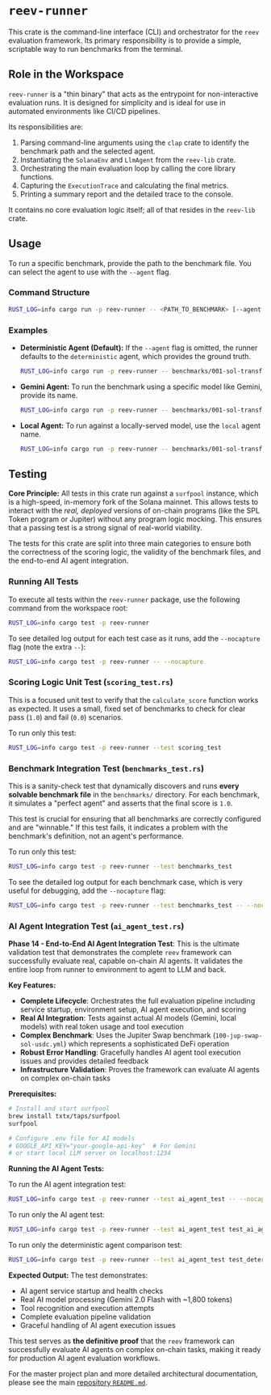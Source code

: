 # `reev-runner`

This crate is the command-line interface (CLI) and orchestrator for the `reev` evaluation framework. Its primary responsibility is to provide a simple, scriptable way to run benchmarks from the terminal.

## Role in the Workspace

`reev-runner` is a "thin binary" that acts as the entrypoint for non-interactive evaluation runs. It is designed for simplicity and is ideal for use in automated environments like CI/CD pipelines.

Its responsibilities are:
1.  Parsing command-line arguments using the `clap` crate to identify the benchmark path and the selected agent.
2.  Instantiating the `SolanaEnv` and `LlmAgent` from the `reev-lib` crate.
3.  Orchestrating the main evaluation loop by calling the core library functions.
4.  Capturing the `ExecutionTrace` and calculating the final metrics.
5.  Printing a summary report and the detailed trace to the console.

It contains no core evaluation logic itself; all of that resides in the `reev-lib` crate.

## Usage

To run a specific benchmark, provide the path to the benchmark file. You can select the agent to use with the `--agent` flag.

### Command Structure

```sh
RUST_LOG=info cargo run -p reev-runner -- <PATH_TO_BENCHMARK> [--agent <AGENT_NAME>]
```

### Examples

*   **Deterministic Agent (Default):**
    If the `--agent` flag is omitted, the runner defaults to the `deterministic` agent, which provides the ground truth.
    ```sh
    RUST_LOG=info cargo run -p reev-runner -- benchmarks/001-sol-transfer.yml
    ```

*   **Gemini Agent:**
    To run the benchmark using a specific model like Gemini, provide its name.
    ```sh
    RUST_LOG=info cargo run -p reev-runner -- benchmarks/001-sol-transfer.yml --agent gemini-2.5-pro
    ```

*   **Local Agent:**
    To run against a locally-served model, use the `local` agent name.
    ```sh
    RUST_LOG=info cargo run -p reev-runner -- benchmarks/001-sol-transfer.yml --agent local
    ```

## Testing

**Core Principle:** All tests in this crate run against a `surfpool` instance, which is a high-speed, in-memory fork of the Solana mainnet. This allows tests to interact with the *real, deployed* versions of on-chain programs (like the SPL Token program or Jupiter) without any program logic mocking. This ensures that a passing test is a strong signal of real-world viability.

The tests for this crate are split into three main categories to ensure both the correctness of the scoring logic, the validity of the benchmark files, and the end-to-end AI agent integration.

### Running All Tests

To execute all tests within the `reev-runner` package, use the following command from the workspace root:

```sh
RUST_LOG=info cargo test -p reev-runner
```

To see detailed log output for each test case as it runs, add the `--nocapture` flag (note the extra `--`):

```sh
RUST_LOG=info cargo test -p reev-runner -- --nocapture
```

### Scoring Logic Unit Test (`scoring_test.rs`)

This is a focused unit test to verify that the `calculate_score` function works as expected. It uses a small, fixed set of benchmarks to check for clear pass (`1.0`) and fail (`0.0`) scenarios.

To run only this test:
```sh
RUST_LOG=info cargo test -p reev-runner --test scoring_test
```

### Benchmark Integration Test (`benchmarks_test.rs`)

This is a sanity-check test that dynamically discovers and runs **every solvable benchmark file** in the `benchmarks/` directory. For each benchmark, it simulates a "perfect agent" and asserts that the final score is `1.0`.

This test is crucial for ensuring that all benchmarks are correctly configured and are "winnable." If this test fails, it indicates a problem with the benchmark's definition, not an agent's performance.

To run only this test:
```sh
RUST_LOG=info cargo test -p reev-runner --test benchmarks_test
```

To see the detailed log output for each benchmark case, which is very useful for debugging, add the `--nocapture` flag:
```sh
RUST_LOG=info cargo test -p reev-runner --test benchmarks_test -- --nocapture
```

### AI Agent Integration Test (`ai_agent_test.rs`)

**Phase 14 - End-to-End AI Agent Integration Test**: This is the ultimate validation test that demonstrates the complete `reev` framework can successfully evaluate real, capable on-chain AI agents. It validates the entire loop from runner to environment to agent to LLM and back.

**Key Features:**
- **Complete Lifecycle**: Orchestrates the full evaluation pipeline including service startup, environment setup, AI agent execution, and scoring
- **Real AI Integration**: Tests against actual AI models (Gemini, local models) with real token usage and tool execution
- **Complex Benchmark**: Uses the Jupiter Swap benchmark (`100-jup-swap-sol-usdc.yml`) which represents a sophisticated DeFi operation
- **Robust Error Handling**: Gracefully handles AI agent tool execution issues and provides detailed feedback
- **Infrastructure Validation**: Proves the framework can evaluate AI agents on complex on-chain tasks

**Prerequisites:**
```sh
# Install and start surfpool
brew install txtx/taps/surfpool
surfpool

# Configure .env file for AI models
# GOOGLE_API_KEY="your-google-api-key"  # For Gemini
# or start local LLM server on localhost:1234
```

**Running the AI Agent Tests:**

To run the AI agent integration test:
```sh
RUST_LOG=info cargo test -p reev-runner --test ai_agent_test -- --nocapture
```

To run only the AI agent test:
```sh
RUST_LOG=info cargo test -p reev-runner --test ai_agent_test test_ai_agent_jupiter_swap_integration -- --nocapture
```

To run only the deterministic agent comparison test:
```sh
RUST_LOG=info cargo test -p reev-runner --test ai_agent_test test_deterministic_agent_jupiter_swap_integration -- --nocapture
```

**Expected Output:**
The test demonstrates:
- AI agent service startup and health checks
- Real AI model processing (Gemini 2.0 Flash with ~1,800 tokens)
- Tool recognition and execution attempts
- Complete evaluation pipeline validation
- Graceful handling of AI agent execution issues

This test serves as **the definitive proof** that the `reev` framework can successfully evaluate AI agents on complex on-chain tasks, making it ready for production AI agent evaluation workflows.

For the master project plan and more detailed architectural documentation, please see the main [repository `README.md`](../../README.md).
